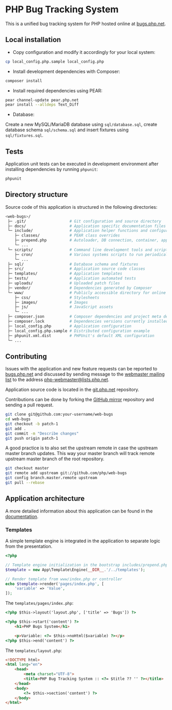 # PHP Bug Tracking System

This is a unified bug tracking system for PHP hosted online at
[bugs.php.net](https://bugs.php.net).

## Local installation

* Copy configuration and modify it accordingly for your local system:

```bash
cp local_config.php.sample local_config.php
```

* Install development dependencies with Composer:

```bash
composer install
```

* Install required dependencies using PEAR:

```bash
pear channel-update pear.php.net
pear install --alldeps Text_Diff
```

* Database:

Create a new MySQL/MariaDB database using `sql/database.sql`, create database
schema `sql/schema.sql` and insert fixtures using `sql/fixtures.sql`.

## Tests

Application unit tests can be executed in development environment after
installing dependencies by running `phpunit`:

```bash
phpunit
```

## Directory structure

Source code of this application is structured in the following directories:

```bash
<web-bugs>/
 ├─ .git/                   # Git configuration and source directory
 ├─ docs/                   # Application specific documentation files
 └─ include/                # Application helper functions and configuration
    ├─ classes/             # PEAR class overrides
    ├─ prepend.php          # Autoloader, DB connection, container, app initialization
    └─ ...
 └─ scripts/                # Command line development tools and scripts
    ├─ cron/                # Various systems scripts to run periodically on the server
    └─ ...
 ├─ sql/                    # Database schema and fixtures
 ├─ src/                    # Application source code classes
 ├─ templates/              # Application templates
 ├─ tests/                  # Application automated tests
 ├─ uploads/                # Uploaded patch files
 ├─ vendor/                 # Dependencies generated by Composer
 └─ www/                    # Publicly accessible directory for online bugs.php.net
    ├─ css/                 # Stylesheets
    ├─ images/              # Images
    ├─ js/                  # JavaScript assets
    └─ ...
 ├─ composer.json           # Composer dependencies and project meta definition
 ├─ composer.lock           # Dependencies versions currently installed
 ├─ local_config.php        # Application configuration
 ├─ local_config.php.sample # Distributed configuration example
 ├─ phpunit.xml.dist        # PHPUnit's default XML configuration
 └─ ...
```

## Contributing

Issues with the application and new feature requests can be reported to
[bugs.php.net](https://bugs.php.net) and discussed by sending message to the
[webmaster mailing list](http://news.php.net/php.webmaster) to the address
php-webmaster@lists.php.net.

Application source code is located in the
[git.php.net](https://git.php.net/?p=web/bugs.git) repository.

Contributions can be done by forking the [GitHub mirror](https://github.com/php/web-bugs)
repository and sending a pull request.

```bash
git clone git@github.com:your-username/web-bugs
cd web-bugs
git checkout -b patch-1
git add .
git commit -m "Describe changes"
git push origin patch-1
```

A good practice is to also set the upstream remote in case the upstream master
branch updates. This way your master branch will track remote upstream master
branch of the root repository.

```bash
git checkout master
git remote add upstream git://github.com/php/web-bugs
git config branch.master.remote upstream
git pull --rebase
```

## Application architecture

A more detailed information about this application can be found in the
[documentation](/docs).

### Templates

A simple template engine is integrated in the application to separate logic from
the presentation.

```php
<?php

// Template engine initialization in the bootstrap includes/prepend.php
$template = new App\Template\Engine(__DIR__.'/../templates');

// Render template from www/index.php or controller
echo $template->render('pages/index.php', [
    'variable' => 'Value',
]);
```

The `templates/pages/index.php`:

```html
<?php $this->layout('layout.php', ['title' => 'Bugs']) ?>

<?php $this->start('content') ?>
    <h1>PHP Bugs System</h1>

    <p>Variable: <?= $this->noHtml($variable) ?></p>
<?php $this->end('content') ?>
```

The `templates/layout.php`:

```html
<!DOCTYPE html>
<html lang="en">
    <head>
        <meta charset="UTF-8">
        <title>PHP Bug Tracking System :: <?= $title ?? '' ?></title>
    </head>
    <body>
        <?= $this->section('content') ?>
    </body>
</html>
```
